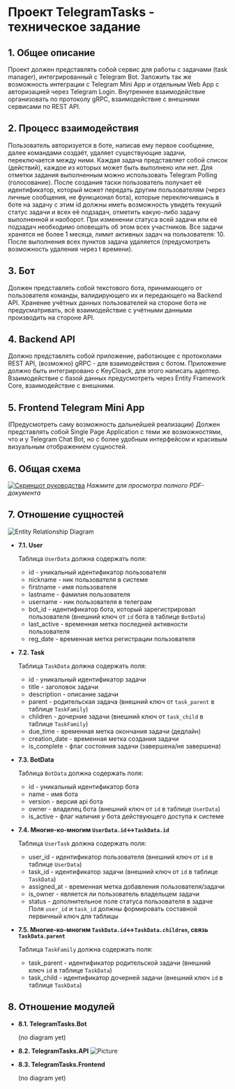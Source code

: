 # Проект TelegramTasks - техническое задание

## 1. Общее описание
Проект должен представлять собой сервис для работы с задачами (task manager), интегрированный с Telegram Bot. Заложить так же возможность интеграции с Telegram Mini App и отдельным Web App с авторизацией через Telegram Login. Внутреннее взаимодействие организовать по протоколу gRPC, взаимодействие с внешними сервисами по REST API.

## 2. Процесс взаимодействия
Пользователь авторизуется в боте, написав ему первое сообщение, далее командами создаёт, удаляет существующие задачи, переключается между ними. Каждая задача представляет собой список (действий), каждое из которых может быть выполнено или нет. Для отметки задания выполненным можно использовать Telegram Polling (голосование). После создания таски пользователь получает её идентификатор, который может передать другим пользователям (через личные сообщения, не функционал бота), которые переключившись в боте на задачу с этим id должны иметь возможность увидеть текущий статус задачи и всех её подзадач, отметить какую-либо задачу выполненной и наоборот. При изменении статуса всей задачи или её подзадач необходимо оповещать об этом всех участников. Все задачи хранятся не более 1 месяца, лимит активных задач на пользователя: 10. После выполнения всех пунктов задача удаляется (предусмотреть возможность удаления через t времени).

## 3. Бот
Должен представлять собой текстового бота, принимающего от пользователя команды, валидирующего их и передающего на Backend API. Хранение учётных данных пользователей на стороне бота не предусматривать, всё взаимодействие с учётными данными производить на стороне API.

## 4. Backend API
Должно представлять собой приложение, работающее с протоколами REST API, (возможно) gRPC - для взаимодействия с ботом. Приложение должно быть интегрировано с KeyCloack, для этого написать адептер. Взаимодействие с базой данных предусмотреть через Entity Framework Core, взаимодействие с внешними.

## 5. Frontend Telegram Mini App
(Предусмотреть саму возможность дальнейшей реализации) Должен представлять собой Single Page Application с теми же возможностями, что и у Telegram Chat Bot, но с более удобным интерфейсом и красивым визуальным отображением сущностей.

## 6. Общая схема
[![Скриншот руководства](./02.%20TelegramTasksProjectDiagram.drawio.png)](./02.%20TelegramTasksProjectDiagram.drawio.pdf)
*Нажмите для просмотра полного PDF-документа*

## 7. Отношение сущностей
![Entity Relationship Diagram](./01.%20Entity%20Relationship%20Diagram.PNG)
- **7.1. User** 

  Таблица `UserData` должна содержать поля:
  - id - уникальный идентификатор пользователя
  - nickname - ник пользователя в системе
  - firstname - имя пользователя
  - lastname - фамилия пользователя
  - username - ник пользователя в телеграм
  - bot_id - идентификатор бота, который зарегистрировал пользователя (внешний ключ от `id` бота в таблице `BotData`)
  - last_active - временная метка последней активности пользователя
  - reg_date - временная метка регистрации пользователя
- **7.2. Task**

  Таблица `TaskData` должна содержать поля:
  - id - уникальный идентификатор задачи
  - title - заголовок задачи
  - description - описание задачи
  - parent - родительская задача (внешний ключ от `task_parent` в таблице `TaskFamily`)
  - children - дочерние задачи (внешний ключ от `task_child` в таблице `TaskFamily`)
  - due_time - временная метка окончания задачи (дедлайн)
  - creation_date - временная метка создания задачи
  - is_complete - флаг состояния задачи (завершена/не завершена)
- **7.3. BotData**

  Таблица `BotData` должна содержать поля:
  - id - уникальный идентификатор бота
  - name - имя бота
  - version - версия api бота
  - owner - владелец бота (внешний ключ от `id` в таблице `UserData`)
  - is_active - флаг наличия у бота действующего доступа к системе
- **7.4. Многие-ко-многим `UserData.id`<->`TaskData.id`**

  Таблица `UserTask` должна содержать поля:
  - user_id - идентификатор пользователя (внешний ключ от `id` в таблице `UserData`)
  - task_id - идентификатор задачи (внешний ключ от `id` в таблице `TaskData`)
  - assigned_at - временная метка добавления пользователя/задачи
  - is_owner - является ли пользователь владельцем задачи
  - status - дополнительное поле статуса пользователя в задаче
  Поля `user_id` и `task_id` должны формировать составной первичный ключ для таблицы
- **7.5. Многие-ко-многим `TaskData.id`<->`TaskData.children`, связь `TaskData.parent`**

  Таблица `TaskFamily` должна содержать поля:
  - task_parent - идентификатор родительской задачи (внешний ключ `id` в таблице `TaskData`)
  - task_child - идентификатор дочерней задачи (внешний ключ `id` в таблице `TaskData`)

## 8. Отношение модулей
- **8.1. TelegramTasks.Bot**

  (no diagram yet)

- **8.2. TelegramTasks.API** 
![Picture](./03.%20Unit%20Relationship%20Diagram.drawio.png)

- **8.3. TelegramTasks.Frontend**

  (no diagram yet)